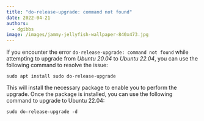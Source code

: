 ```yaml
---
title: "do-release-upgrade: command not found"
date: 2022-04-21
authors:
  - dgibbs
image: /images/jammy-jellyfish-wallpaper-840x473.jpg
---
```


If you encounter the error `do-release-upgrade: command not found` while attempting to upgrade from _Ubuntu 20.04_ to _Ubuntu 22.04_, you can use the following command to resolve the issue:

```
sudo apt install sudo do-release-upgrade
```

This will install the necessary package to enable you to perform the upgrade. Once the package is installed, you can use the following command to upgrade to Ubuntu 22.04:

```
sudo do-release-upgrade -d
```
